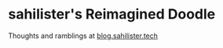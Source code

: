 # sahilister's Reimagined Doodle

Thoughts and ramblings at [blog.sahilister.tech](https://blog.sahilister.tech/)
